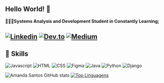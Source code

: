 ## Hello World! 👻

👩🏽‍💻**Systems Analysis and Development Student in Constantly Learning;**

[![Linkedin](https://img.shields.io/badge/LinkedIn-0077B5?style=for-the-badge&logo=linkedin&logoColor=white)](https://www.linkedin.com/in/amanda-santos-765244248/)
[![Dev.to](https://img.shields.io/badge/dev.to-0A0A0A?style=for-the-badge&logo=devdotto&logoColor=white)](https://dev.to/amandasantos312)
[![Medium](https://img.shields.io/badge/Medium-12100E?style=for-the-badge&logo=medium&logoColor=white)](https://medium.com/@amandasantos312)
----
**🚀 Skills**
----
![Javascript](https://img.shields.io/badge/JavaScript-F7DF1E?style=for-the-badge&logo=javascript&logoColor=black)
![HTML](https://img.shields.io/badge/HTML5-E34F26?style=for-the-badge&logo=html5&logoColor=white)
![CSS](https://img.shields.io/badge/CSS3-1572B6?style=for-the-badge&logo=css3&logoColor=white)
![Figma](https://img.shields.io/badge/Figma-F24E1E?style=for-the-badge&logo=figma&logoColor=white)
![Java](https://img.shields.io/badge/Java-ED8B00?style=for-the-badge&logo=openjdk&logoColor=white)
![Python](https://img.shields.io/badge/Python-3776AB?style=for-the-badge&logo=python&logoColor=white)
![Django](https://img.shields.io/badge/Django-092E20?style=for-the-badge&logo=django&logoColor=white)

![Amanda Santos GitHub stats](https://github-readme-stats.vercel.app/api?username=Amanda-Santos312&show_icons=true&theme=radical) 
[![Top Linguagens](https://github-readme-stats.vercel.app/api/top-langs/?username=Amanda-Santos312&layout=compact&show_icons=true&theme=radical)](https://github.com/anuraghazra/github-readme-stats)

